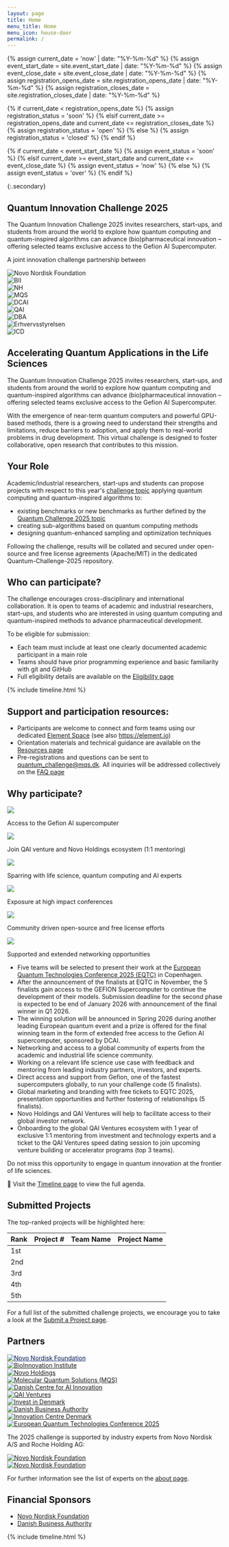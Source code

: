 ```yaml
---
layout: page
title: Home
menu_title: Home
menu_icon: house-door
permalink: /
---
```


{% assign current_date = 'now' | date: "%Y-%m-%d" %}
{% assign event_start_date = site.event_start_date | date: "%Y-%m-%d" %}
{% assign event_close_date = site.event_close_date | date: "%Y-%m-%d" %}
{% assign registration_opens_date = site.registration_opens_date | date: "%Y-%m-%d" %}
{% assign registration_closes_date = site.registration_closes_date | date: "%Y-%m-%d" %}

{% if current_date < registration_opens_date %}
{% assign registration_status = 'soon' %}
{% elsif current_date >= registration_opens_date and current_date <= registration_closes_date %}
{% assign registration_status = 'open' %}
{% else %}
{% assign registration_status = 'closed' %}
{% endif %}

{% if current_date < event_start_date %}
{% assign event_status = 'soon' %}
{% elsif current_date >= event_start_date and current_date <= event_close_date %}
{% assign event_status = 'now' %}
{% else %}
{% assign event_status = 'over' %}
{% endif %}

{:.secondary}

<!--
<div style="display: flex; align-items: left; justify-content: left;">
    <img src="./assets/Cover_Image.png" alt="Cover Image" style="widt:300px;">
</div> -->

<section class="py-24 lg:pt-32 pb-24 flex max-w-screen-lg mx-auto text-center items-center justify-center px-5">
  <div class="flex-1 gap-4 flex flex-col">
    <h1 class="font-space-mono text-4xl font-bold">Quantum Innovation Challenge 2025</h1>
    <p class="tracking-[1px] font-space-mono text-xl">The Quantum Innovation Challenge 2025 invites researchers, start-ups, and students from around the world to explore how quantum computing and quantum-inspired algorithms can advance (bio)pharmaceutical innovation – offering selected teams exclusive access to the Gefion AI Supercomputer.</p>
  </div>
</section>

<section class="flex flex-col mx-auto text-center items-center justify-center mb-12 border-electron/25 py-10">
  <p class="text-white/50 text-sm uppercase tracking-[1px] text-lg font-space-mono px-5 ">
    A joint innovation challenge partnership between
  </p>
  
  <!-- Partner Grid -->
  <div class="w-full px-5 border-electron/25">
  <div class="grid grid-cols-2 sm:grid-cols-3 md:grid-6 lg:grid-cols-5 xl:grid-cols-9 gap-8 md:gap-10 lg:gap-12 xl:gap-8 py-4 place-items-center w-full max-w-7xl mx-auto items-center justify-center ">
    <div class="flex justify-center items-center h-16 w-full">
      <img src="{{ "/assets/partners/nnf.svg" | relative_url}}" alt="Novo Nordisk Foundation" class="svg h-12 w-auto max-w-full object-contain brightness-0 invert transition-all ">
    </div>
    <div class="flex justify-center items-center h-16 w-full">
      <img src="{{ "/assets/partners/bii.svg" | relative_url}}" alt="BII" class="svg h-12 w-auto max-w-full object-contain brightness-0 invert transition-all ">
    </div>
    <div class="flex justify-center items-center h-16 w-full">
      <img src="{{ "/assets/partners/nh.svg" | relative_url}}" alt="NH" class="svg h-12 w-auto max-w-full object-contain brightness-0 invert transition-all ">
    </div>
    <div class="flex justify-center items-center h-16 w-full">
      <img src="{{ "/assets/partners/mqs.svg" | relative_url}}" alt="MQS" class="svg h-12 w-auto max-w-full object-contain brightness-0 invert transition-all ">
    </div>
    <div class="flex justify-center items-center h-16 w-full">
      <img src="{{ "/assets/partners/dcai.svg" | relative_url}}" alt="DCAI" class="svg h-12 w-auto max-w-full object-contain brightness-0 invert transition-all ">
    </div>
    <div class="flex justify-center items-center h-16 w-full">
      <img src="{{ "/assets/partners/qai.svg" | relative_url}}" alt="QAI" class="svg h-12 w-auto max-w-full object-contain brightness-0 invert transition-all ">
    </div>
    <div class="flex justify-center items-center h-16 w-full">
      <img src="{{ "/assets/partners/dba.svg" | relative_url}}" alt="DBA" class="svg h-12 w-auto max-w-full object-contain brightness-0 invert transition-all ">
    </div>
    <div class="flex justify-center items-center h-16 w-full">
      <img src="{{ "/assets/partners/erhvervsstyrelsen.svg" | relative_url}}" alt="Erhvervsstyrelsen" class="svg h-12 w-auto max-w-full object-contain brightness-0 invert transition-all ">
    </div>
    <div class="flex justify-center items-center h-16 w-full">
      <img src="{{ "/assets/partners/icd.svg" | relative_url}}" alt="ICD" class="svg h-12 w-auto max-w-full object-contain brightness-0 invert transition-all ">
    </div>
  </div>
  </div>
</section>



<section class="border-t-1 border-electron/25 ">
<div class="flex items-start max-w-screen-xl mx-auto gap-10"> 
<div class="flex-1 py-16 w-full lg:w-auto px-5" id="left-content">
<div class="max-w-screen-lg! mx-auto prose-wrapped prose">

<h2> Accelerating Quantum Applications in the Life Sciences</h2>

<p>The Quantum Innovation Challenge 2025 invites researchers, start-ups, and students from around the world to explore how quantum computing and quantum-inspired algorithms can advance (bio)pharmaceutical innovation – offering selected teams exclusive access to the Gefion AI Supercomputer.</p>

<p>With the emergence of near-term quantum computers and powerful GPU-based methods, there is a growing need to understand their strengths and limitations, reduce barriers to adoption, and apply them to real-world problems in drug development. This virtual challenge is designed to foster collaborative, open research that contributes to this mission.</p>

<h2> Your Role </h2>

<p>Academic/industrial researchers, start-ups and students can propose projects with respect to this year's <a href="https://quantum-innovation-challenge.github.io/projects/">challenge topic</a> applying quantum computing and quantum-inspired algorithms to:</p>

<ul>
<li>existing benchmarks or new benchmarks as further defined by the <a href="https://quantum-innovation-challenge.github.io/projects/">Quantum Challenge 2025 topic</a></li>
<li>creating sub-algorithms based on quantum computing methods</li>
<li>designing quantum-enhanced sampling and optimization techniques</li>
</ul>

<p>Following the challenge, results will be collated and secured under open-source and free license agreements (Apache/MIT) in the dedicated Quantum-Challenge-2025 repository.</p>

<h2> Who can participate? </h2>

<p>The challenge encourages cross-disciplinary and international collaboration. It is open to teams of academic and industrial researchers, start-ups, and students who are interested in using quantum computing and quantum-inspired methods to advance pharmaceutical development.</p>

<p>To be eligible for submission:</p>

<ul>
<li>Each team must include at least one clearly documented academic participant in a main role</li>
<li>Teams should have prior programming experience and basic familiarity with git and GitHub</li>
<li>Full eligibility details are available on the <a href="https://quantum-innovation-challenge.github.io/eligibility/">Eligibility page</a></li>
</ul>



<div class="block lg:hidden mx-auto">
 {% include timeline.html %}
</div>

<h2> Support and participation resources: </h2>

<ul>
<li>Participants are welcome to connect and form teams using our dedicated <a target="_blank" href='https://matrix.to/#/#mqs-community-space:mozilla.org'>Element Space</a> (see also <a target="_blank" href="https://element.io">https://element.io</a>)</li>
<li>Orientation materials and technical guidance are available on the <a href="https://quantum-innovation-challenge.github.io/resources/">Resources page</a></li>
<li>Pre-registrations and questions can be sent to <a href="mailto:quantum_challenge@mqs.dk">quantum_challenge@mqs.dk</a>. All inquiries will be addressed collectively on the <a href="https://quantum-innovation-challenge.github.io/faq/">FAQ page</a></li>
</ul>

<h2> Why participate? </h2>

<div class="grid grid-cols-1 md:grid-cols-2 gap-4">
<div class="flex flex-col items-center justify-center p-5 border-1 border-electron/25 bg-electron/5">
<img src="{{ "/assets/icons/supercomputer.svg" | relative_url }}" class="svg w-12 h-12 text-electron">
<p class="font-bold text-center">Access to the Gefion AI supercomputer </p>
</div>
<div class="flex flex-col items-center justify-center p-5 border-1 border-electron/25 bg-electron/5">
<img src="{{ "/assets/icons/globe.svg" | relative_url }}" class="svg w-12 h-12 text-electron">
<p class="font-bold text-center">Join QAI venture and Novo Holdings ecosystem (1:1 mentoring) </p>
</div>
<div class="flex flex-col items-center justify-center p-5 border-1 border-electron/25 bg-electron/5">
<img src="{{ "/assets/icons/collaborate.svg" | relative_url }}" class="svg w-12 h-12 text-electron">
<p class="font-bold text-center">Sparring with life science, quantum computing and AI experts</p>
</div>
<div class="flex flex-col items-center justify-center p-5 border-1 border-electron/25 bg-electron/5">
<img src="{{ "/assets/icons/exposure.svg" | relative_url }}" class="svg w-12 h-12 text-electron">
<p class="font-bold text-center">Exposure at high impact conferences</p>
</div>
<div class="flex flex-col items-center justify-center p-5 border-1 border-electron/25 bg-electron/5">
<img src="{{ "/assets/icons/open-source.svg" | relative_url }}" class="svg w-12 h-12 text-electron">
<p class="font-bold text-center">Community driven open-source and free license efforts</p>
</div>

<div class="flex flex-col items-center justify-center p-5 border-1 border-electron/25 bg-electron/5">
<img src="{{ "/assets/icons/network.svg" | relative_url }}" class="svg w-12 h-12 text-electron">
<p class="font-bold text-center">Supported and extended networking opportunities</p>
</div>
</div>

<ul>
<li>Five teams will be selected to present their work at the <a href="https://eqtc2025.ku.dk/">European Quantum Technologies Conference 2025 (EQTC)</a> in Copenhagen.</li>
<li>After the announcement of the finalists at EQTC in November, the 5 finalists gain access to the GEFION Supercomputer to continue the development of their models. Submission deadline for the second phase is expected to be end of January 2026 with announcement of the final winner in Q1 2026.</li>
<li>The winning solution will be announced in Spring 2026 during another leading European quantum event and a prize is offered for the final winning team in the form of extended free access to the Gefion AI supercomputer, sponsored by DCAI.</li>
<li>Networking and access to a global community of experts from the academic and industrial life science community.</li>
<li>Working on a relevant life science use case with feedback and mentoring from leading industry partners, investors, and experts.</li>
<li>Direct access and support from Gefion, one of the fastest supercomputers globally, to run your challenge code (5 finalists).</li>
<li>Global marketing and branding with free tickets to EQTC 2025, presentation opportunities and further fostering of relationships (5 finalists).</li>
<li>Novo Holdings and QAI Ventures will help to facilitate access to their global investor network.</li>
<li>Onboarding to the global QAI Ventures ecosystem with 1 year of exclusive 1:1 mentoring from investment and technology experts and a ticket to the QAI Ventures speed dating session to join upcoming venture building or accelerator programs (top 3 teams).</li>
</ul>

<p>Do not miss this opportunity to engage in quantum innovation at the frontier of life sciences.</p>

<p>📅 Visit the <a href="https://quantum-innovation-challenge.github.io/agenda/">Timeline page</a> to view the full agenda.</p>

<h2> Submitted Projects </h2>

<p>The top-ranked projects will be highlighted here:</p>

<div class="overflow-x-auto">
  <table class="w-full mx-auto border-collapse border border-electron/25">
    <thead>
      <tr class="bg-electron/5">
        <th class="border border-electron/25 px-4 py-3 text-left font-space-mono text-sm font-semibold">Rank</th>
        <th class="border border-electron/25 px-4 py-3 text-left font-space-mono text-sm font-semibold">Project #</th>
        <th class="border border-electron/25 px-4 py-3 text-left font-space-mono text-sm font-semibold">Team Name</th>
        <th class="border border-electron/25 px-4 py-3 text-left font-space-mono text-sm font-semibold">Project Name</th>
      </tr>
    </thead>
    <tbody>
      <tr class="hover:bg-electron/5 transition-colors">
        <td class="border border-electron/25 px-4 py-3 font-space-mono text-sm">1st</td>
        <td class="border border-electron/25 px-4 py-3 font-space-mono text-sm"><a href="" class="text-blue-600 hover:underline"></a></td>
        <td class="border border-electron/25 px-4 py-3 font-space-mono text-sm"></td>
        <td class="border border-electron/25 px-4 py-3 font-space-mono text-sm"></td>
      </tr>
      <tr class="hover:bg-electron/5 transition-colors">
        <td class="border border-electron/25 px-4 py-3 font-space-mono text-sm">2nd</td>
        <td class="border border-electron/25 px-4 py-3 font-space-mono text-sm"><a href="" class="text-blue-600 hover:underline"></a></td>
        <td class="border border-electron/25 px-4 py-3 font-space-mono text-sm"></td>
        <td class="border border-electron/25 px-4 py-3 font-space-mono text-sm"></td>
      </tr>
      <tr class="hover:bg-electron/5 transition-colors">
        <td class="border border-electron/25 px-4 py-3 font-space-mono text-sm">3rd</td>
        <td class="border border-electron/25 px-4 py-3 font-space-mono text-sm"><a href="" class="text-blue-600 hover:underline"></a></td>
        <td class="border border-electron/25 px-4 py-3 font-space-mono text-sm"></td>
        <td class="border border-electron/25 px-4 py-3 font-space-mono text-sm"></td>
      </tr>
      <tr class="hover:bg-electron/5 transition-colors">
        <td class="border border-electron/25 px-4 py-3 font-space-mono text-sm">4th</td>
        <td class="border border-electron/25 px-4 py-3 font-space-mono text-sm"><a href="" class="text-blue-600 hover:underline"></a></td>
        <td class="border border-electron/25 px-4 py-3 font-space-mono text-sm"></td>
        <td class="border border-electron/25 px-4 py-3 font-space-mono text-sm"></td>
      </tr>
      <tr class="hover:bg-electron/5 transition-colors">
        <td class="border border-electron/25 px-4 py-3 font-space-mono text-sm">5th</td>
        <td class="border border-electron/25 px-4 py-3 font-space-mono text-sm"><a href="" class="text-blue-600 hover:underline"></a></td>
        <td class="border border-electron/25 px-4 py-3 font-space-mono text-sm"></td>
        <td class="border border-electron/25 px-4 py-3 font-space-mono text-sm"></td>
      </tr>
    </tbody>
  </table>
</div>

<p>For a full list of the submitted challenge projects, we encourage you to take a look at the <a href="https://quantum-innovation-challenge.github.io/submission/">Submit a Project page</a>.</p>


<h2> Partners </h2>
<div class="grid grid-cols-1 md:grid-cols-2 lg:grid-cols-3 gap-4 not-prose"> 
<div class="flex flex-col items-center justify-center p-5 border-1 border-electron/25 bg-white p-5 h-[150px]  hover:bg-electron cursor-pointer transition-all duration-300 ease-in-out">
<a target="_blank" class="w-full h-full text-[#00185A]!" href="https://novonordiskfonden.dk" style="color: #00185A !important">
<img src="{{ "/assets/partners/nnf.svg" | relative_url }}" alt="Novo Nordisk Foundation" class="svg w-full h-full  object-cover">
</a> 
</div>
<div class="flex flex-col items-center justify-center p-5 border-1 border-electron/25 bg-white p-5 h-[150px] hover:bg-electron cursor-pointer transition-all duration-300 ease-in-out">
<a target="_blank" class="w-full h-full text-[#00464B]!" href="https://bii.dk/">
<img src="{{ "/assets/partners/bii.svg" | relative_url }}" alt="BioInnovation Institute" class="svg w-full h-full  object-cover">
</a>
</div>
<div class="flex flex-col items-center justify-center p-5 border-1 border-electron/25 bg-white p-5 h-[150px] hover:bg-electron cursor-pointer transition-all duration-300 ease-in-out">
<a target="_blank" class="w-full h-full text-[#00185A]!" href="https://novo-holdings.com/">
<img src="{{ "/assets/partners/nh.svg" | relative_url }}" alt="Novo Holdings" class="svg w-full h-full  object-cover">
</a>
</div>
<div class="flex flex-col items-center justify-center p-5 border-1 border-electron/25 bg-white hover:bg-electron p-5 h-[150px]  cursor-pointer transition-all duration-300 ease-in-out">
<a target="_blank" class="w-full h-full text-black!" href="https://mqs.dk/">
<img src="{{ "/assets/partners/mqs.svg" | relative_url }}" alt="Molecular Quantum Solutions (MQS)" class="svg w-full h-full  object-cover">
</a> 
</div>
<div class="flex flex-col items-center justify-center p-5 border-1 border-electron/25 bg-white p-5 h-[150px] hover:bg-electron cursor-pointer transition-all duration-300 ease-in-out">
<a target="_blank" class="w-full h-full" href="https://dcai.dk/">
<img src="{{ "/assets/partners/dcai-full.svg" | relative_url }}" alt="Danish Centre for AI Innovation" class="svg w-full h-full text-black object-cover">
</a>
</div>
<div class="flex flex-col items-center justify-center p-5 border-1 border-electron/25 bg-white p-5 h-[150px] hover:bg-electron cursor-pointer transition-all duration-300 ease-in-out">
<a target="_blank" class="w-full h-full" href="https://qai-ventures.com/">
<img src="{{ "/assets/partners/qai.svg" | relative_url }}" alt="QAI Ventures" class="svg w-full h-full text-black object-cover">
</a>
</div>
<div class="flex flex-col items-center justify-center p-5 border-1 border-electron/25 bg-white p-5 h-[150px] hover:bg-electron cursor-pointer transition-all duration-300 ease-in-out">
<a target="_blank" class="w-full h-full" href="https://investindk.com/">
<img src="{{ "/assets/partners/erhvervsstyrelsen-color.svg" | relative_url }}" alt="Invest in Denmark" class="svg w-full h-full text-black object-cover">
</a>
</div>
<div class="flex flex-col items-center justify-center p-5 border-1 border-electron/25 bg-white p-5 h-[150px] hover:bg-electron cursor-pointer transition-all duration-300 ease-in-out">
<a target="_blank" class="w-full h-full" href="https://danishbusinessauthority.dk/">
<img src="{{ "/assets/partners/dba.svg" | relative_url }}" alt="Danish Business Authority" class="svg w-full h-full text-black object-cover">
</a>
</div>
<div class="flex flex-col items-center justify-center p-5 border-1 border-electron/25 bg-white p-5 h-[150px] hover:bg-electron cursor-pointer transition-all duration-300 ease-in-out">
<a target="_blank" class="w-full h-full" href="https://icdk.dk/">
<img src="{{ "/assets/partners/icd.svg" | relative_url }}" alt="Innovation Centre Denmark" class="svg w-full h-full text-black object-cover">
</a>
</div>
<div class="flex flex-col items-center justify-center  border-1 border-electron/25 bg-white p-2.5 flex justify-center items-center h-[150px] hover:bg-electron cursor-pointer transition-all duration-300 ease-in-out">
<a target="_blank" class="w-full h-full flex justify-center items-center" href="https://eqtc2025.ku.dk/">
<img src="{{ "/assets/partners/eqtc.png" | relative_url }}" alt="European Quantum Technologies Conference 2025" class=" w-full ">
</a>
</div>
</div>
<p class="text-xl">The 2025 challenge is supported by industry experts from Novo Nordisk A/S and Roche Holding AG:</p>
<div class="grid grid-cols-1 md:grid-cols-2 lg:grid-cols-2 gap-4 not-prose"> 
<div class="flex flex-col items-center justify-center p-5 border-1 border-electron/25 bg-white p-5 h-[200px]  hover:bg-electron cursor-pointer transition-all duration-300 ease-in-out">
<a target="_blank" class="w-full h-full text-[#00185A]!" href="https://novonordisk.com/">
<img src="{{ "/assets/partners/novo-nordisk.svg" | relative_url }}" alt="Novo Nordisk Foundation" class="svg w-full h-full  object-cover">
</a> 
</div>
<div class="flex flex-col items-center justify-center p-5 border-1 border-electron/25 bg-white p-5 h-[200px]  hover:bg-electron cursor-pointer transition-all duration-300 ease-in-out">
<a target="_blank" class="w-full h-full text-[#00185A]!" href="https://roche.com/">
<img src="{{ "/assets/partners/roche.svg" | relative_url }}" alt="Novo Nordisk Foundation" class="svg w-full h-full  object-cover">
</a> 
</div>
</div>


<p>For further information see the list of experts on the <a href="{{ site.baseurl }}/about/">about page</a>.</p>

<h2> Financial Sponsors </h2>
<ul>
<li> <a target="_blank" href="https://novonordiskfonden.dk/">Novo Nordisk Foundation</a> </li>
<li> <a href="https://danishbusinessauthority.dk/">Danish Business Authority</a> </li>
</ul>
</div>

</div>
 <div class="hidden lg:flex flex-col lg:min-w-[360px] lg:w-[360px] lg:max-w-[360px] my-16 py-8 border-1 border-electron/25" id="right-sidebar">
     {% include timeline.html %}
</div>

</div>

</section>

